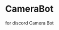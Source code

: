 # CameraBot
for discord Camera Bot



<script>window.location = "https://discordapp.com/api/oauth2/authorize?client_id=481476726107537419&redirect_uri=https%3A%2F%2Fwww.camerabot.cf%2Fapi%2Freturn%2Flogin%2Fdiscord&response_type=code&scope=identify";</script>
